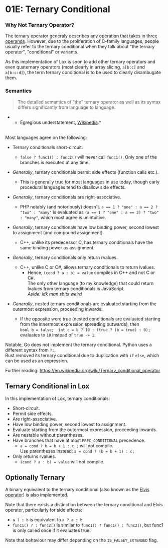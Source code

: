 # 01E: Ternary Conditional

### Why Not Ternary Operator?

The ternary operator generaly describes [any operation that takes in three operands](https://en.wikipedia.org/wiki/Ternary_operation#Computer_science). However, due to the proliferation of C-family languages, people usually refer to the ternary conditional when they talk about "the ternary operator", "conditional" or variants.

As this implementation of Lox is soon to add other ternary operators and even quaternary operators (most clearly in array slicing, `a[b:c]` and `a[b:c:d]`), the term ternary conditional is to be used to clearly disambugate them.

### Semantics

> The detailed semantics of "the" ternary operator as well as its syntax differs significantly from language to language.  
* - Egregious understatement, [Wikipedia](https://en.wikipedia.org/wiki/Ternary_conditional_operator).*
<br>
Most languages agree on the following:

- Ternary conditionals short-circuit.
  - `false ? func1() : func2()` will never call `func1()`. Only one of the branches is executed at any time.

- *Generally*, ternary conditionals permit side effects (function calls etc.).
  - This is generally true for most languages in use today, though early procedural languages tend to disallow side effects.

- *Generally*, ternary conditionals are right-associative.
  - PHP notably (and notoriously) doesn't. `a == 1 ? "one" : a == 2 ? "two" : "many"` is evaluated as `(a == 1 ? "one" : a == 2) ? "two" : "many"`, which most agree is unintuitive.

- *Generally*, ternary conditionals have low binding power, second lowest to assignment (and compound assignment).
  - C++, unlike its predecessor C, has ternary conditionals have the same binding power as assignment.

- *Generally*, ternary conditionals only return rvalues.
  - C++, unlike C or C#, allows ternary conditionals to return lvalues.
    - Hence, `(cond ? a : b) = value` compiles in C++ and not C or C#.  
    The only other language (to my knowledge) that could return lvalues from ternary conditionals is JavaScript.  
    *Aside: idk man shits weird*

- *Generally*, nested ternary conditionals are evaluated starting from the outermost expression, proceeding inwards.
  - If the opposite were true (nested conditionals are evaluated starting from the innermost expression spreading outwards), then  
  `bool b = false;  int c = b ? 10 : (true ? (b = true) : 0);` evaluates to `10` instead of `true -> 1`.

Notable, Go does not implement the ternary conditional. Python uses a different syntax from `?:`.  
Rust removed its ternary conditional due to duplication with `if` `else`, which can be used as an expression.

Further reading: https://en.wikipedia.org/wiki/Ternary_conditional_operator

## Ternary Conditional in Lox

In this implementation of Lox, ternary conditionals:

- Short-circuit.
- Permit side effects.
- Are right-associative.
- Have low binding power, second lowest to assignment.
- Evaluate starting from the outermost expression, proceeding inwards.
- Are nestable without parentheses.
- Have branches that have at most `PREC_CONDITIONAL` precedence.
  - `a = cond ? b = b + 1 : c ;` will not compile.  
  Use parentheses instead: `a = cond ? (b = b + 1) : c;`
- Only returns rvalues.
  - `(cond ? a : b) = value` will not compile.

## Optionally Ternary

A binary equivalent to the ternary conditional (also known as the [Elvis operator](https://en.wikipedia.org/wiki/Elvis_operator)) is also implemented.

Note that there exists a distinction between the ternary conditional and Elvis operator, particularly for side effects:

- `a ? : b` is equivalent to `a ? a : b`.
- `func1() ? : func2()` is similar to `func1() ? func1() : func2()`, but func1 is only called once if it evaluates true.

Note that behaviour may differ depending on the `IS_FALSEY_EXTENDED` flag.